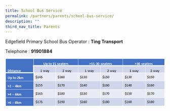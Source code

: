 ```yaml
---
title: School Bus Service
permalink: /partners/parents/school-bus-service/
description: ""
third_nav_title: Parents
---
```

Edgefield Primary School Bus Operator : **Ting Transport**

Telephone : **91901884**

![](/images/school%20bus%20service.png)